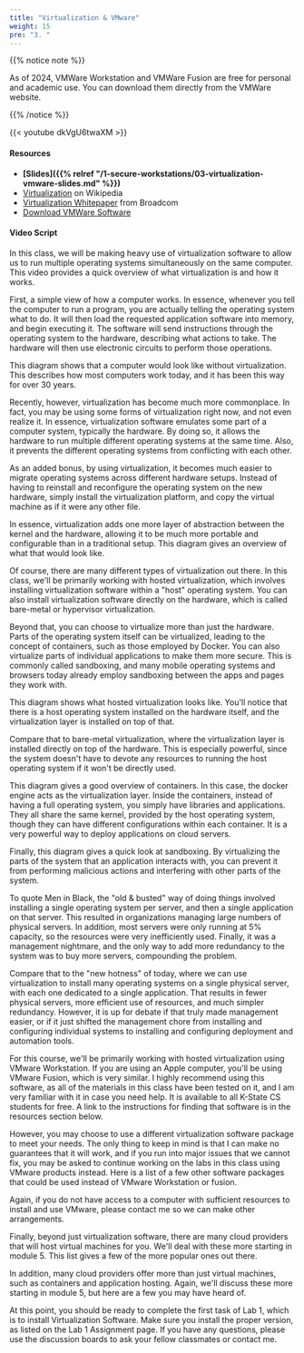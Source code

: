 ```yaml
---
title: "Virtualization & VMware"
weight: 15
pre: "3. "
---
```


{{% notice note %}}

As of 2024, VMWare Workstation and VMWare Fusion are free for personal and academic use. You can download them directly from the VMWare website.

{{% /notice %}}

{{< youtube dkVgU6twaXM >}}

#### Resources

* **[Slides]({{% relref "/1-secure-workstations/03-virtualization-vmware-slides.md"  %}})**
* [Virtualization](https://en.wikipedia.org/wiki/Virtualization) on Wikipedia
* [Virtualization Whitepaper](https://docs.broadcom.com/doc/12358179) from Broadcom
* [Download VMWare Software](https://www.vmware.com/products/desktop-hypervisor/workstation-and-fusion)

#### Video Script

In this class, we will be making heavy use of virtualization software to allow us to run multiple operating systems simultaneously on the same computer. This video provides a quick overview of what virtualization is and how it works.

First, a simple view of how a computer works. In essence, whenever you tell the computer to run a program, you are actually telling the operating system what to do. It will then load the requested application software into memory, and begin executing it. The software will send instructions through the operating system to the hardware, describing what actions to take. The hardware will then use electronic circuits to perform those operations.

This diagram shows that a computer would look like without virtualization. This describes how most computers work today, and it has been this way for over 30 years.

Recently, however, virtualization has become much more commonplace. In fact, you may be using some forms of virtualization right now, and not even realize it. In essence, virtualization software emulates some part of a computer system, typically the hardware. By doing so, it allows the hardware to run multiple different operating systems at the same time. Also, it prevents the different operating systems from conflicting with each other.

As an added bonus, by using virtualization, it becomes much easier to migrate operating systems across different hardware setups. Instead of having to reinstall and reconfigure the operating system on the new hardware, simply install the virtualization platform, and copy the virtual machine as if it were any other file.

In essence, virtualization adds one more layer of abstraction between the kernel and the hardware, allowing it to be much more portable and configurable than in a traditional setup. This diagram gives an overview of what that would look like.

Of course, there are many different types of virtualization out there. In this class, we'll be primarily working with hosted virtualization, which involves installing virtualization software within a "host" operating system. You can also install virtualization software directly on the hardware, which is called bare-metal or hypervisor virtualization.

Beyond that, you can choose to virtualize more than just the hardware. Parts of the operating system itself can be virtualized, leading to the concept of containers, such as those employed by Docker. You can also virtualize parts of individual applications to make them more secure. This is commonly called sandboxing, and many mobile operating systems and browsers today already employ sandboxing between the apps and pages they work with.

This diagram shows what hosted virtualization looks like. You'll notice that there is a host operating system installed on the hardware itself, and the virtualization layer is installed on top of that.

Compare that to bare-metal virtualization, where the virtualization layer is installed directly on top of the hardware. This is especially powerful, since the system doesn't have to devote any resources to running the host operating system if it won't be directly used.

This diagram gives a good overview of containers. In this case, the docker engine acts as the virtualization layer. Inside the containers, instead of having a full operating system, you simply have libraries and applications. They all share the same kernel, provided by the host operating system, though they can have different configurations within each container. It is a very powerful way to deploy applications on cloud servers.

Finally, this diagram gives a quick look at sandboxing. By virtualizing the parts of the system that an application interacts with, you can prevent it from performing malicious actions and interfering with other parts of the system.

To quote Men in Black, the "old & busted" way of doing things involved installing a single operating system per server, and then a single application on that server. This resulted in organizations managing large numbers of physical servers. In addition, most servers were only running at 5% capacity, so the resources were very inefficiently used. Finally, it was a management nightmare, and the only way to add more redundancy to the system was to buy more servers, compounding the problem.

Compare that to the "new hotness" of today, where we can use virtualization to install many operating systems on a single physical server, with each one dedicated to a single application. That results in fewer physical servers, more efficient use of resources, and much simpler redundancy. However, it is up for debate if that truly made management easier, or if it just shifted the management chore from installing and configuring individual systems to installing and configuring deployment and automation tools.

For this course, we'll be primarily working with hosted virtualization using VMware Workstation. If you are using an Apple computer, you'll be using VMware Fusion, which is very similar. I highly recommend using this software, as all of the materials in this class have been tested on it, and I am very familiar with it in case you need help. It is available to all K-State CS students for free. A link to the instructions for finding that software is in the resources section below.

However, you may choose to use a different virtualization software package to meet your needs. The only thing to keep in mind is that I can make no guarantees that it will work, and if you run into major issues that we cannot fix, you may be asked to continue working on the labs in this class using VMware products instead. Here is a list of a few other software packages that could be used instead of VMware Workstation or fusion.

Again, if you do not have access to a computer with sufficient resources to install and use VMware, please contact me so we can make other arrangements.

Finally, beyond just virtualization software, there are many cloud providers that will host virtual machines for you. We'll deal with these more starting in module 5. This list gives a few of the more popular ones out there.

In addition, many cloud providers offer more than just virtual machines, such as containers and application hosting. Again, we'll discuss these more starting in module 5, but here are a few you may have heard of.

At this point, you should be ready to complete the first task of Lab 1, which is to install Virtualization Software. Make sure you install the proper version, as listed on the Lab 1 Assignment page. If you have any questions, please use the discussion boards to ask your fellow classmates or contact me.
